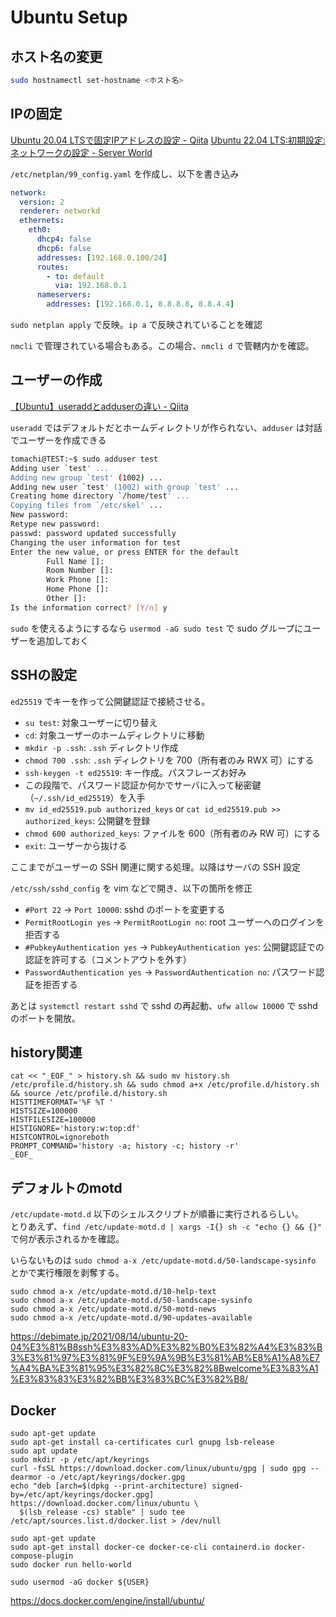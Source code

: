 # Ubuntu Setup

## ホスト名の変更

```bash
sudo hostnamectl set-hostname <ホスト名>
```

## IPの固定

[Ubuntu 20.04 LTSで固定IPアドレスの設定 - Qiita](https://qiita.com/zen3/items/757f96cbe522a9ad397d)
[Ubuntu 22.04 LTS:初期設定:ネットワークの設定 - Server World](https://www.server-world.info/query?os=Ubuntu_22.04&p=initial_conf&f=3)

`/etc/netplan/99_config.yaml` を作成し、以下を書き込み

```yaml
network:
  version: 2
  renderer: networkd
  ethernets:
    eth0:
      dhcp4: false
      dhcp6: false
      addresses: [192.168.0.100/24]
      routes:
        - to: default
          via: 192.168.0.1
      nameservers:
        addresses: [192.168.0.1, 8.8.8.8, 8.8.4.4]
```

`sudo netplan apply` で反映。`ip a` で反映されていることを確認

`nmcli` で管理されている場合もある。この場合、`nmcli d` で管轄内かを確認。

## ユーザーの作成

[【Ubuntu】useraddとadduserの違い - Qiita](https://qiita.com/kaitoland/items/386ebc94c3efa17bbecb)

`useradd` ではデフォルトだとホームディレクトリが作られない、`adduser` は対話でユーザーを作成できる

```bash
tomachi@TEST:~$ sudo adduser test
Adding user `test' ...
Adding new group `test' (1002) ...
Adding new user `test' (1002) with group `test' ...
Creating home directory `/home/test' ...
Copying files from `/etc/skel' ...
New password:
Retype new password:
passwd: password updated successfully
Changing the user information for test
Enter the new value, or press ENTER for the default
        Full Name []:
        Room Number []:
        Work Phone []:
        Home Phone []:
        Other []:
Is the information correct? [Y/n] y
```

`sudo` を使えるようにするなら `usermod -aG sudo test` で sudo グループにユーザーを追加しておく

## SSHの設定

`ed25519` でキーを作って公開鍵認証で接続させる。

- `su test`: 対象ユーザーに切り替え
- `cd`: 対象ユーザーのホームディレクトリに移動
- `mkdir -p .ssh`: `.ssh` ディレクトリ作成
- `chmod 700 .ssh`: `.ssh` ディレクトリを 700（所有者のみ RWX 可）にする
- `ssh-keygen -t ed25519`: キー作成。パスフレーズお好み
- この段階で、パスワード認証か何かでサーバに入って秘密鍵（`~/.ssh/id_ed25519`）を入手
- `mv id_ed25519.pub authorized_keys` or `cat id_ed25519.pub >> authorized_keys`: 公開鍵を登録
- `chmod 600 authorized_keys`: ファイルを 600（所有者のみ RW 可）にする
- `exit`: ユーザーから抜ける

ここまでがユーザーの SSH 関連に関する処理。以降はサーバの SSH 設定

`/etc/ssh/sshd_config` を vim などで開き、以下の箇所を修正

- `#Port 22` → `Port 10000`: sshd のポートを変更する
- `PermitRootLogin yes` → `PermitRootLogin no`: root ユーザーへのログインを拒否する
- `#PubkeyAuthentication yes` → `PubkeyAuthentication yes`: 公開鍵認証での認証を許可する（コメントアウトを外す）
- `PasswordAuthentication yes` → `PasswordAuthentication no`: パスワード認証を拒否する

あとは `systemctl restart sshd` で sshd の再起動、`ufw allow 10000` で sshd のポートを開放。

## history関連

```shell
cat << "_EOF_" > history.sh && sudo mv history.sh /etc/profile.d/history.sh && sudo chmod a+x /etc/profile.d/history.sh && source /etc/profile.d/history.sh
HISTTIMEFORMAT='%F %T '
HISTSIZE=100000
HISTFILESIZE=100000
HISTIGNORE='history:w:top:df'
HISTCONTROL=ignoreboth
PROMPT_COMMAND='history -a; history -c; history -r'
_EOF_
```

## デフォルトのmotd

`/etc/update-motd.d` 以下のシェルスクリプトが順番に実行されるらしい。  
とりあえず、`find /etc/update-motd.d | xargs -I{} sh -c "echo {} && {}"` で何が表示されるかを確認。

いらないものは `sudo chmod a-x /etc/update-motd.d/50-landscape-sysinfo` とかで実行権限を剥奪する。

```shell
sudo chmod a-x /etc/update-motd.d/10-help-text
sudo chmod a-x /etc/update-motd.d/50-landscape-sysinfo
sudo chmod a-x /etc/update-motd.d/50-motd-news
sudo chmod a-x /etc/update-motd.d/90-updates-available
```

https://debimate.jp/2021/08/14/ubuntu-20-04%E3%81%B8ssh%E3%83%AD%E3%82%B0%E3%82%A4%E3%83%B3%E3%81%97%E3%81%9F%E9%9A%9B%E3%81%AB%E8%A1%A8%E7%A4%BA%E3%81%95%E3%82%8C%E3%82%8Bwelcome%E3%83%A1%E3%83%83%E3%82%BB%E3%83%BC%E3%82%B8/

## Docker

```shell
sudo apt-get update
sudo apt-get install ca-certificates curl gnupg lsb-release
sudo apt update
sudo mkdir -p /etc/apt/keyrings
curl -fsSL https://download.docker.com/linux/ubuntu/gpg | sudo gpg --dearmor -o /etc/apt/keyrings/docker.gpg
echo "deb [arch=$(dpkg --print-architecture) signed-by=/etc/apt/keyrings/docker.gpg] https://download.docker.com/linux/ubuntu \
  $(lsb_release -cs) stable" | sudo tee /etc/apt/sources.list.d/docker.list > /dev/null

sudo apt-get update
sudo apt-get install docker-ce docker-ce-cli containerd.io docker-compose-plugin
sudo docker run hello-world

sudo usermod -aG docker ${USER}
```

https://docs.docker.com/engine/install/ubuntu/
